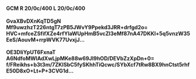 #### GCM R 20/0c/400 L 20/0c/400
**GvaXBvDXnKqTD5gN**<br/>**Mf9uwzhzT226ntgT7zPB5JWvY9Ppekd3JRR+drfgd2o=**<br/>**HVC+mfceZSfifXZe4rfYlaWUpHmB5vcZI3eMf87nA47DKKl+5q5vnzW35EeS/AouvM+rrpWVK77UvxjJ...**<br/><br/>
**OE3DIiYpUT6FxnaT**<br/>**A6NdfoMWIAdXwLjpMKe88w69Jl9hOD/DEVbZzXpDn+0=**<br/>**f/FReikhs+b3t3m/7ZKlSbC5fySKhhTiQcwc/SYbXcf7tRw8BX9hnCtst5rhfE50D8xO+Lt+P+3CVG1d...**